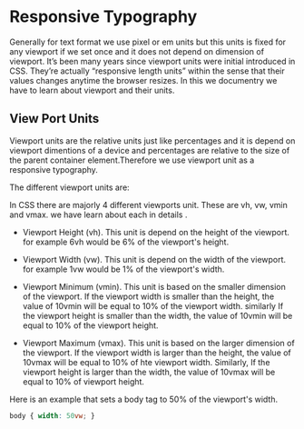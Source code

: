 # Responsive Typography

   Generally for text format we use pixel or em units but this units is fixed for any viewport if we set once and it does not depend on dimension of viewport. It’s been many years since viewport units were initial introduced in CSS. They’re actually “responsive length units” within the sense that their values changes anytime the browser resizes.
In this we documentry we have to learn about viewport and their units.

## View Port Units
    
   Viewport units are the relative units just like percentages and it is depend on viewport dimentions of a device and percentages are relative to the size of the parent container element.Therefore we use viewport unit as a responsive typography.

The different viewport units are:
    
   In CSS there are majorly 4 different viewports unit. These are vh, vw, vmin and vmax. we have learn about each in details .
  
- Viewport Height (vh). This unit is depend on the height of the viewport. for example 6vh would be 6% of the viewport's height.

- Viewport Width (vw). This unit is depend on the width of the viewport. for example 1vw would be 1% of the viewport's width.

- Viewport Minimum (vmin). This unit is based on the smaller dimension of the viewport. If the viewport width is smaller than the height, the value of 10vmin will be equal to 10% of the viewport width. similarly If the viewport height is smaller than the width, the value of 10vmin will be equal to 10% of the viewport height. 

- Viewport Maximum (vmax). This unit is based on the larger dimension of the viewport. If the viewport width is larger than the height, the value of 10vmax will be equal to 10% of hte viewport width. Similarly,  If the viewport height is larger than the width, the value of 10vmax will be equal to 10% of viewport height.

Here is an example that sets a body tag to 50% of the viewport's width.
```css
body { width: 50vw; }
```


